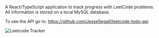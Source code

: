 

A React/TypeScript application to track progress with LeetCode problems. 
All information is stored on a local MySQL database. 

To see the API go to: 
https://github.com/JesseSegall/leetcode-todo-api


![Leetcode Tracker](https://github.com/JesseSegall/leetcode-todo/assets/98127581/564d9211-d731-4162-b3cf-39bb170f6ef9)
